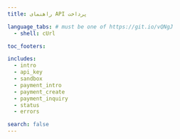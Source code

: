 ```yaml
---
title: راهنمای API پرداخت

language_tabs: # must be one of https://git.io/vQNgJ
  - shell: cUrl

toc_footers:

includes:
  - intro
  - api_key
  - sandbox
  - payment_intro
  - payment_create
  - payment_inquiry
  - status
  - errors

search: false
---
```

